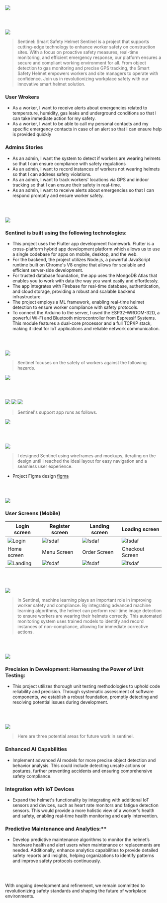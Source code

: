 <img src="./readme/title1.svg"/>

<br><br>

<!-- project philosophy -->
<img src="./readme/title2.svg"/>

> Sentinel: Smart Safety Helmet
> Sentinel is a project that supports cutting-edge technology to enhance worker safety on construction sites. With a focus on proactive safety measures, real-time monitoring, and efficient emergency response, our platform ensures a secure and compliant working environment for all. From object detection to gas monitoring and precise GPS tracking, the Smart Safety Helmet empowers workers and site managers to operate with confidence. Join us in revolutionizing workplace safety with our innovative smart helmet solution.

### User Wrokers
- As a worker, I want to receive alerts about emergencies related to temperature, humidity, gas leaks and underground conditions so that I can take immediate action for my safety.
-  As a worker, I want to be able to call my personal contacts and my specific emergency contacts in case of an alert so that I can ensure help is provided quickly

### Admins Stories
- As an admin, I want the system to detect if workers are wearing helmets so that I can ensure compliance with safety regulations
- As an admin, I want to record instances of workers not wearing helmets so that I can address safety violations.
- As an admin, I want to track workers' locations via GPS and indoor tracking so that I can ensure their safety in real-time.
- As an admin, I want to receive alerts about emergencies so that I can respond promptly and ensure worker safety.

<br><br>

<!-- Tech stack -->
<img src="./readme/title3.svg"/>

###  Sentinel is built using the following technologies:

- This project uses the Flutter app development framework. Flutter is a cross-platform hybrid app development platform which allows us to use a single codebase for apps on mobile, desktop, and the web.
- For the backend, the project utilizes Node.js, a powerful JavaScript runtime built on Chrome's V8 engine that allows for scalable and efficient server-side development.
- For trusted database foundation, the app uses the MongoDB Atlas that enables you to work with data the way you want easily and effortlessly.
- The app integrates with Firebase for real-time database, authentication, and cloud storage, providing a robust and scalable backend infrastructure.
- The project employs a ML framework, enabling real-time helmet detection to ensure worker compliance with safety protocols.
- To connect the Arduino to the server, I used the ESP32-WROOM-32D, a powerful Wi-Fi and Bluetooth microcontroller from Espressif Systems. This module features a dual-core processor and a full TCP/IP stack, making it ideal for IoT applications and reliable network communication.









<br><br>

<!-- Features -->
<img src="./readme/title4.svg"/>

> Sentinel focuses on the safety of workers against the following hazards.
<img src= "./readme/Features.svg"/>


<br><br>


<!-- App Routings -->

<img src="./readme/title10.svg"/>
<img src= "./readme/image 2.svg"/>
<img src= "./readme/image 3.svg"/>

> Sentinel's support app runs as follows.

<img src = "./readme/Routings.svg"/>

<br><br>

<!-- UI UX -->
<img src="./readme/title6.svg"/>


> I designed Sentinel using wireframes and mockups, iterating on the design until i reached the ideal layout for easy navigation and a seamless user experience.


- Project Figma design [figma](https://www.figma.com/file/LsuOx5Wnh5YTGSEtrgvz4l/Purrfect-Pals?type=design&node-id=257%3A79&mode=design&t=adzbABt5hbb91ucZ-1)


<!-- ### Mockups
| Home screen  | Menu Screen | Order Screen |
| ---| ---| ---|
| ![Landing](./readme/demo/1440x1024.png) | ![fsdaf](./readme/demo/1440x1024.png) | ![fsdaf](./readme/demo/1440x1024.png) | -->



<br><br>


<!-- Implementation -->
<img src="./readme/title7.svg"/>


### User Screens (Mobile)
| Login screen  | Register screen | Landing screen | Loading screen |
| ---| ---| ---| ---|
| ![Login](./readme/Login.svg) | ![fsdaf](./readme/Signup.svg) | ![fsdaf](https://placehold.co/900x1600) | ![fsdaf](https://placehold.co/900x1600) |
| Home screen  | Menu Screen | Order Screen | Checkout Screen |
| ![Landing](https://placehold.co/900x1600) | ![fsdaf](https://placehold.co/900x1600) | ![fsdaf](https://placehold.co/900x1600) | ![fsdaf](https://placehold.co/900x1600) |

<!-- ### Admin Screens (Web)
| Login screen  | Register screen |  Landing screen |
| ---| ---| ---|
| ![Landing](./readme/demo/1440x1024.png) | ![fsdaf](./readme/demo/1440x1024.png) | ![fsdaf](./readme/demo/1440x1024.png) |
| Home screen  | Menu Screen | Order Screen |
| ![Landing](./readme/demo/1440x1024.png) | ![fsdaf](./readme/demo/1440x1024.png) | ![fsdaf](./readme/demo/1440x1024.png) | -->

<br><br>


<!-- Machine Learning -->
<img src="./readme/title8.svg"/>

> In Sentinel, machine learning plays an important role in improving worker safety and compliance. By integrating advanced machine learning algorithms, the helmet can perform real-time image detection to ensure workers are wearing their helmets correctly. This automated monitoring system uses trained models to identify and record instances of non-compliance, allowing for immediate corrective actions. 

<br><br>


<!-- Unit Testing -->
<img src="./readme/title9.svg"/>

###  Precision in Development: Harnessing the Power of Unit Testing:

- This project utilizes thorough unit testing methodologies to uphold code reliability and precision. Through systematic assessment of software components, we establish a robust foundation, promptly detecting and resolving potential issues during development.

<br><br>



<!-- Future Work -->
<img src="./readme/title10.svg"/>

> Here are three potential areas for future work in sentinel.

### Enhanced AI Capabilities
   - Implement advanced AI models for more precise object detection and behavior analysis. This could include detecting unsafe actions or postures, further preventing accidents and ensuring comprehensive safety compliance.

### Integration with IoT Devices
   - Expand the helmet's functionality by integrating with additional IoT sensors and devices, such as heart rate monitors and fatigue detection sensors. This would provide a more holistic view of a worker's health and safety, enabling real-time health monitoring and early intervention.

### Predictive Maintenance and Analytics:**
   - Develop predictive maintenance algorithms to monitor the helmet’s hardware health and alert users when maintenance or replacements are needed. Additionally, enhance analytics capabilities to provide detailed safety reports and insights, helping organizations to identify patterns and improve safety protocols continuously.

<br><br>

With ongoing development and refinement, we remain committed to revolutionizing safety standards and shaping the future of workplace environments.

